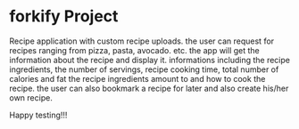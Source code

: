 # forkify Project

Recipe application with custom recipe uploads. the user can request for recipes ranging from pizza, pasta, avocado. etc. the app will get the information about the recipe and display it. informations including the recipe ingredients, the number of servings, recipe cooking time, total number of calories and fat the recipe ingredients amount to and how to cook the recipe. the user can also bookmark a recipe for later and also create his/her own recipe.

Happy testing!!!

